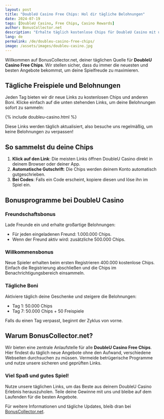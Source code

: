 ```yaml
---
layout: post
title: "DoubleU Casino Free Chips: Hol dir tägliche Belohnungen"
date: 2024-07-19
tags: [DoubleU Casino, Free Chips, Casino Rewards]
author: BonusCollector.net
description: "Erhalte täglich kostenlose Chips für DoubleU Casino mit unseren neuesten Links und Angeboten. Bleibe immer auf dem Laufenden und genieße endlose Spins und Gewinne."
lang: de
permalink: /de/doubleu-casino-free-chips/
image: /assets/images/doubleu-casino.jpg
---
```


Willkommen auf BonusCollector.net, deiner täglichen Quelle für **DoubleU Casino Free Chips**. Wir stellen sicher, dass du immer die neuesten und besten Angebote bekommst, um deine Spielfreude zu maximieren.

## Tägliche Freispiele und Belohnungen

Jeden Tag bieten wir dir neue Links zu kostenlosen Chips und anderen Boni. Klicke einfach auf die unten stehenden Links, um deine Belohnungen sofort zu sammeln:

{% include doubleu-casino.html %}

Diese Links werden täglich aktualisiert, also besuche uns regelmäßig, um keine Belohnungen zu verpassen!

## So sammelst du deine Chips

1. **Klick auf den Link**: Die meisten Links öffnen DoubleU Casino direkt in deinem Browser oder deiner App.
2. **Automatische Gutschrift**: Die Chips werden deinem Konto automatisch gutgeschrieben.
3. **Bei Codes**: Falls ein Code erscheint, kopiere diesen und löse ihn im Spiel ein.

## Bonusprogramme bei DoubleU Casino

### Freundschaftsbonus

Lade Freunde ein und erhalte großartige Belohnungen:
- Für jeden eingeladenen Freund: 1.000.000 Chips.
- Wenn der Freund aktiv wird: zusätzliche 500.000 Chips.

### Willkommensbonus

Neue Spieler erhalten beim ersten Registrieren 400.000 kostenlose Chips. Einfach die Registrierung abschließen und die Chips im Benachrichtigungsbereich einsammeln.

### Tägliche Boni

Aktiviere täglich deine Geschenke und steigere die Belohnungen:
- Tag 1: 50.000 Chips
- Tag 7: 50.000 Chips + 50 Freispiele

Falls du einen Tag verpasst, beginnt der Zyklus von vorne.

## Warum BonusCollector.net?

Wir bieten eine zentrale Anlaufstelle für alle **DoubleU Casino Free Chips**. Hier findest du täglich neue Angebote ohne den Aufwand, verschiedene Webseiten durchsuchen zu müssen. Vermeide betrügerische Programme und nutze unsere sicheren und geprüften Links.

### Viel Spaß und gutes Spiel!

Nutze unsere täglichen Links, um das Beste aus deinem DoubleU Casino Erlebnis herauszuholen. Teile deine Gewinne mit uns und bleibe auf dem Laufenden für die besten Angebote.

Für weitere Informationen und tägliche Updates, bleib dran bei [BonusCollector.net](https://bonuscollector.net/de/).